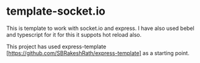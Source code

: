 # template-socket.io


This is template to work with socket.io and express. I have also used bebel and typescript for it for this it suppots hot reload also.

This project has used express-template [https://github.com/SBRakeshRath/express-template] as a starting point.

